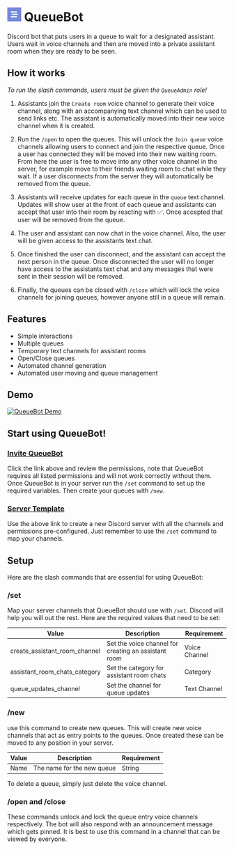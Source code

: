# ![Logo](media/icon.png) QueueBot

Discord bot that puts users in a queue to wait for a designated assistant. Users wait in voice channels and then are
moved into a private assistant room when they are ready to be seen.

## How it works

*To run the slash commands, users must be given the `QueueAdmin` role!*

1. Assistants join the `Create room` voice channel to generate their voice channel, along with an accompanying text
   channel which can be used to send links etc. The assistant is automatically moved into their new voice channel when
   it is created.

2. Run the `/open` to open the queues. This will unlock the `Join queue` voice channels allowing users to connect and
   join the respective queue. Once a user has connected they will be moved into their new waiting room. From here the
   user is free to move into any other voice channel in the server, for example move to their friends waiting room to
   chat while they wait. If a user disconnects from the server they will automatically be removed from the queue.

3. Assistants will receive updates for each queue in the `queue` text channel. Updates will show user at the front of
   each queue and assistants can accept that user into their room by reacting with ✅. Once accepted that user will be
   removed from the queue.

4. The user and assistant can now chat in the voice channel. Also, the user will be given access to the assistants text
   chat.

5. Once finished the user can disconnect, and the assistant can accept the next person in the queue. Once disconnected
   the user will no longer have access to the assistants text chat and any messages that were sent in their session will
   be removed.

6. Finally, the queues can be closed with `/close` which will lock the voice channels for joining queues, however anyone
   still in a queue will remain.

## Features

- Simple interactions
- Multiple queues
- Temporary text channels for assistant rooms
- Open/Close queues
- Automated channel generation
- Automated user moving and queue management

## Demo

[![QueueBot Demo](media/demo.gif)](media/demo.mp4)

## Start using QueueBot!

### [Invite QueueBot](https://discord.com/api/oauth2/authorize?client_id=812345033856122930&permissions=469986384&scope=bot%20applications.commands)

Click the link above and review the permissions, note that QueueBot requires all listed permissions and will not work
correctly without them. Once QueueBot is in your server run the `/set` command to set up the required variables. Then
create your queues with `/new`.

### [Server Template](https://discord.new/Q2KdRzKuZjk2)

Use the above link to create a new Discord server with all the channels and permissions pre-configured. Just remember to
use the `/set` command to map your channels.

## Setup

Here are the slash commands that are essential for using QueueBot:

### /set

Map your server channels that QueueBot should use with `/set`. Discord will help you will out the rest. Here are the
required values that need to be set:

| Value                         | Description                                          | Requirement   |
|-------------------------------|------------------------------------------------------|---------------|
| create_assistant_room_channel | Set the voice channel for creating an assistant room | Voice Channel |
| assistant_room_chats_category | Set the category for assistant room chats            | Category      |
| queue_updates_channel         | Set the channel for queue updates                    | Text Channel  |

### /new

use this command to create new queues. This will create new voice channels that act as entry points to the queues. Once
created these can be moved to any position in your server.

| Value | Description                | Requirement |
|-------|----------------------------|-------------|
| Name  | The name for the new queue | String      |

To delete a queue, simply just delete the voice channel.

### /open and /close

These commands unlock and lock the queue entry voice channels respectively. The bot will also respond with an
announcement message which gets pinned. It is best to use this command in a channel that can be viewed by everyone.